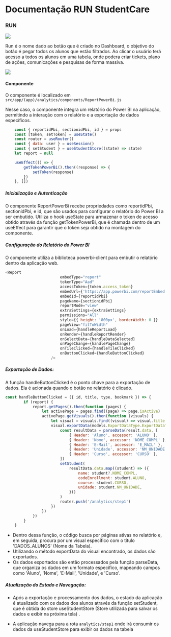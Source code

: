 # Documentação RUN StudentCare

### RUN

![](https://i.ibb.co/vJybNtM/imagem-2024-06-30-012402688.png)

Run é o nome dado ao botão que é criado no Dashboard, o objetivo do botão é pegar todos os alunos que estão filtrados. Ao clicar o usuário terá acesso a todos os alunos em uma tabela, onde podera criar tickets, plano de ações, comunicações e pesquisas de forma massiva.

![](https://i.ibb.co/X4mqpt3/imagem-2024-06-30-012542230.png)

#### Componente

O componente é localizado em `src/app/(app)/analytics/components/ReportPowerBi.js`

Nesse caso, o componente integra um relatório do Power BI na aplicação, permitindo a interação com o relatório e a exportação de dados específicos.

```javascript
	const { reportidPbi, sectionidPbi, id } = props
	const [token, setToken] = useState()
	const router = useRouter()
	const { data: user } = useSession()
	const { setStudent } = useStudentStore((state) => state)
	let report = null

	useEffect(() => {
		getTokenPowerBi().then((response) => {
			setToken(response)
		})
	}, [])
```

##### Inicialização e Autenticação
O componente ReportPowerBi recebe propriedades como reportidPbi, sectionidPbi, e id, que são usados para configurar o relatório do Power BI a ser embutido.
Utiliza o hook useState para armazenar o token de acesso obtido através da função getTokenPowerBi, que é chamada dentro de um useEffect para garantir que o token seja obtido na montagem do componente.
##### Configuração do Relatório do Power BI
O componente utiliza a biblioteca powerbi-client para embutir o relatório dentro da aplicação web.

```javascript
<Report
						embedType="report"
						tokenType="Aad"
						accessToken={token.access_token} 
						embedUrl={'https://app.powerbi.com/reportEmbed'} 
						embedId={reportidPbi}
						pageName={sectionidPbi}
						reportMode="view"
						extraSettings={extraSettings}
						permissions="All"
						style={{ height: '800px', borderWidth: 0 }}
						pageView="fitToWidth"
						onLoad={handleReportLoad}
						onRender={handleReportRender}
						onSelectData={handleDataSelected}
						onPageChange={handlePageChange}
						onTileClicked={handleTileClicked}
						onButtonClicked={handleButtonClicked}
					/>
```

##### Exportação de Dados:
A função handleButtonClicked é o ponto chave para a exportação de dados. Ela é acionada quando o botão no relatório é clicado.
```javascript
const handleButtonClicked = ({ id, title, type, bookmark }) => {
		if (report) {
			report.getPages().then(function (pages) {
				let activePage = pages.find((page) => page.isActive)
				activePage.getVisuals().then(function (visuals) {
					let visual = visuals.find((visual) => visual.title === 'DADOS_ALUNOS')
					visual.exportData(models.ExportDataType.ExportDataType).then((result) => {
						const resultData = parseData(result.data, [
							{ Header: 'Aluno', accessor: 'ALUNO' },
							{ Header: 'Nome', accessor: 'NOME_COMPL' },
							{ Header: 'E-Mail', accessor: 'E_MAIL' },
							{ Header: 'Unidade', accessor: 'NM_UNIDADE' },
							{ Header: 'Curso', accessor: 'CURSO' },
						])
						setStudent(
							resultData.data.map((student) => ({
								name: student?.NOME_COMPL,
								codeEnrollment: student.ALUNO,
								course: student.CURSO,
								unidade: student.NM_UNIDADE,
							}))
						)
						router.push('/analytics/step1')
					})
				})
			})
		}
	}
```

- Dentro dessa função, o código busca por páginas ativas no relatório e, em seguida, procura por um visual específico com o título 'DADOS_ALUNOS' (Nome da Tabela).
- Utilizando o método exportData do visual encontrado, os dados são exportados.
- Os dados exportados são então processados pela função parseData, que organiza os dados em um formato específico, mapeando campos como 'Aluno', 'Nome', 'E-Mail', 'Unidade', e 'Curso'.

##### Atualização do Estado e Navegação:

- Após a exportação e processamento dos dados, o estado da aplicação é atualizado com os dados dos alunos através da função setStudent, que é obtida do store useStudentStore (Store utilizada para salvar os dados e exibir na próxima tela) .

- A aplicação navega para a rota `analytics/step1` onde irá consumir os dados da useStudentStore para exibir os dados na tabela







